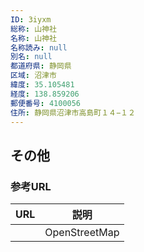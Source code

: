 ```yaml
---
ID: 3iyxm
総称: 山神社
名称: 山神社
名称読み: null
別名: null
都道府県: 静岡県
区域: 沼津市
緯度: 35.105481
経度: 138.859206
郵便番号: 4100056
住所: 静岡県沼津市高島町１４−１２
---
```


## その他

### 参考URL

| URL | 説明          |
| --- | ------------- |
|     | OpenStreetMap |
